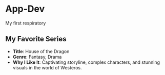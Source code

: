 # App-Dev
My first respiratory
## My Favorite Series
- **Title**: House of the Dragon
- **Genre**: Fantasy, Drama
- **Why I Like It**: Captivating storyline, complex characters, and stunning visuals in the world of Westeros.
